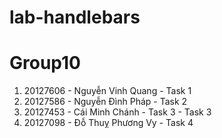# lab-handlebars

# Group10

1. 20127606 - Nguyễn Vinh Quang - Task 1
2. 20127586 - Nguyễn Đình Pháp - Task 2
3. 20127453 - Cái Minh Chánh - Task 3 - Task 3
4. 20127098 - Đỗ Thuỵ Phương Vy - Task 4
